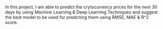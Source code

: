 In this project, I am able to predict the crytocurrency prices for the next 30 days by using Machine Learning & Deep Learning Techniques and suggest the best model to be used for predicting them using RMSE, MAE & R^2 score.
